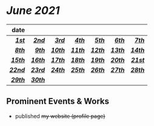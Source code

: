 # *June 2021*
|**date**|||||||
|---:|---:|---:|---:|---:|---:|---:|
[***1st***](./1st.md)|[***2nd***](./2nd.md)|[***3rd***](./3rd.md)|[***4th***](./4th.md)|[***5th***](./5th.md)|[***6th***](./6th.md)|[***7th***](./7th.md)|
[***8th***](./8th.md)|[***9th***](./9th.md)|[***10th***](./10th.md)|[***11th***](./11th.md)|[***12th***](./12th.md)|[***13th***](./13th.md)|[***14th***](./14th.md)|
[***15th***](./15th.md)|[***16th***](./16th.md)|[***17th***](./17th.md)|[***18th***](./18th.md)|[***19th***](./19th.md)|[***20th***](./20th.md)|[***21st***](./21st.md)|
[***22nd***](./22nd.md)|[***23rd***](./23rd.md)|[***24th***](./24th.md)|[***25th***](./25th.md)|[***26th***](./26th.md)|[***27th***](./27th.md)|[***28th***](./28th.md)|
[***29th***](./29th.md)|[***30th***](./30th.md)|

## Prominent Events & Works
- published ~~my website (profile page)~~ <!-- [my website (profile page)](https://otsukotsu.github.io/OtsuKotsuIO/) -->

